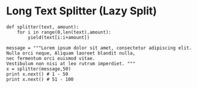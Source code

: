 # Long Text Splitter (Lazy Split)

    def splitter(text, amount):
        for i in range(0,len(text),amount):
            yield(text[i:i+amount])

	message = """Lorem ipsum dolor sit amet, consectetur adipiscing elit.
	Nulla orci neque, Aliquam laoreet blandit nulla,
	nec fermentum orci euismod vitae.
	Vestibulum non nisi at leo rutrum imperdiet. """
	x = splitter(message,50)
	print x.next() # 1 - 50
	print x.next() # 51 - 100
